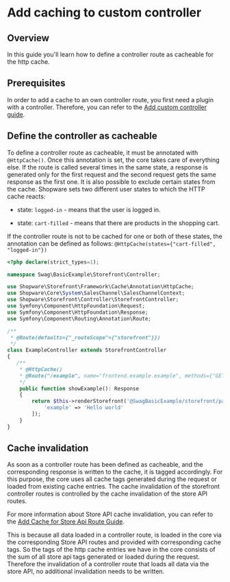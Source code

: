 # Add caching to custom controller

## Overview

In this guide you'll learn how to define a controller route as cacheable for the http cache.

## Prerequisites

In order to add a cache to an own controller route, you first need a plugin with a controller. Therefore, you can refer to the [Add custom controller guide](./add-custom-controller).

## Define the controller as cacheable

To define a controller route as cacheable, it must be annotated with `@HttpCache()`. Once this annotation is set, the core takes care of everything else. If the route is called several times in the same state, a response is generated only for the first request and the second request gets the same response as the first one. It is also possible to exclude certain states from the cache. Shopware sets two different user states to which the HTTP cache reacts:

* state: `logged-in` - means that the user is logged in.
  
* state: `cart-filled` - means that there are products in the shopping cart.

If the controller route is not to be cached for one or both of these states, the annotation can be defined as follows: `@HttpCache(states={"cart-filled", "logged-in"})`

<CodeBlock title="<plugin root>/src/Storefront/Controller/ExampleController.php">

```php
<?php declare(strict_types=1);

namespace Swag\BasicExample\Storefront\Controller;

use Shopware\Storefront\Framework\Cache\Annotation\HttpCache;
use Shopware\Core\System\SalesChannel\SalesChannelContext;
use Shopware\Storefront\Controller\StorefrontController;
use Symfony\Component\HttpFoundation\Request;
use Symfony\Component\HttpFoundation\Response;
use Symfony\Component\Routing\Annotation\Route;

/**
 * @Route(defaults={"_routeScope"={"storefront"}})
 */
class ExampleController extends StorefrontController
{
   /**
    * @HttpCache()
    * @Route("/example", name="frontend.example.example", methods={"GET"})
    */
    public function showExample(): Response
    {
        return $this->renderStorefront('@SwagBasicExample/storefront/page/example/index.html.twig', [
            'example' => 'Hello world'
        ]);
    }
}
```

</CodeBlock>

## Cache invalidation

As soon as a controller route has been defined as cacheable, and the corresponding response is written to the cache, it is tagged accordingly. For this purpose, the core uses all cache tags generated during the request or loaded from existing cache entries. The cache invalidation of the storefront controller routes is controlled by the cache invalidation of the store API routes.

For more information about Store API cache invalidation, you can refer to the [Add Cache for Store Api Route Guide](../framework/store-api/add-caching-for-store-api-route).

This is because all data loaded in a controller route, is loaded in the core via the corresponding Store API routes and provided with corresponding cache tags. So the tags of the http cache entries we have in the core consists of the sum of all store api tags generated or loaded during the request. Therefore the invalidation of a controller route that loads all data via the store API, no additional invalidation needs to be written.
